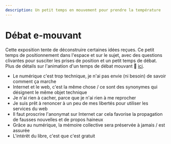 ```yaml
---
description: Un petit temps en mouvement pour prendre la température
---
```


# Débat e-mouvant

Cette exposition tente de déconstruire certaines idées reçues. Ce petit temps de positionnement dans l'espace et sur le sujet, avec des questions clivantes pour susciter les prises de position et un petit temps de débat. Plus de détails sur l'animation d'un temps de débat mouvant 🔗 [ici](http://www.multibao.org/#multibao/contributions/blob/master/contributions/debat_mouvant.md). 

* Le numérique c'est trop technique, je n'ai pas envie \(ni besoin\) de savoir comment ça marche
* Internet et le web, c'est la même chose / ce sont des synonymes qui désignent le même objet technique
* Je n'ai rien à cacher, parce que je n'ai rien à me reprocher
* Je suis prêt à renoncer à un peu de mes libertés pour utiliser les services du web
* Il faut proscrire l'anonymat sur Internet car cela favorise la propagation de fausses nouvelles et de propos haineux
* Grâce au numérique, la mémoire collective sera préservée à jamais / est assurée
* L'intérêt du libre, c'est que c'est gratuit



